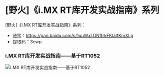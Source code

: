 []([野火]《i.MX-RT库开发实战指南》系列)

# [野火]《i.MX RT库开发实战指南》系列
[野火]《i.MX RT库开发实战指南》系列：
* 链接：https://pan.baidu.com/s/1uuWxLONftrkFKlaIfKmXLg 
* 提取码：3ewp 

### i.MX RT库开发实战指南——基于RT1052
![i.MX RT库开发实战指南——基于RT1052](https://raw.githubusercontent.com/wiki/Embdefire/products/images/野火开源图书专栏/i.MX_RT库开发实战指南——基于RT1052.jpg)